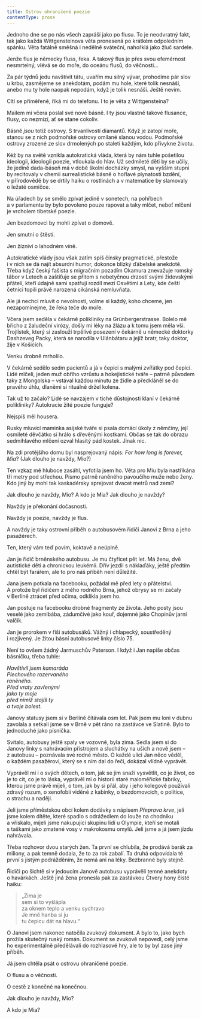 ```yaml
---
title: Ostrov ohraničené poezie
contentType: prose
---
```


<section>

Jednoho dne se po nás všech zapráší jako po flusu. To je neodvratný fakt, tak jako každá Wittgensteinova věta pronesená po krátkém odpoledním spánku. Věta fatálně směšná i nedělně sváteční, nahořklá jako žluč sardele.

Jenže flus je německy fluss, řeka. A takový flus je přes svou efemérnost nesmrtelný, vlévá se do moře, do oceánu flusů, do věčnosti…

</section>

<section>

Za pár týdnů jedu navštívit tátu, uvařím mu silný vývar, prohodíme pár slov u krbu, zasmějeme se anekdotám, podám mu hole, které tolik nesnáší, anebo mu ty hole naopak nepodám, když je tolik nesnáší. Ještě nevím.

Cítí se přiměřeně, říká mi do telefonu. I to je věta z Wittgensteina?

Mailem mi včera poslal své nové básně. I ty jsou vlastně takové flusance, flusy, co nezmizí, ať se stane cokoliv.

Básně _jsou_ totiž ostrovy. S trvanlivostí diamantů. Když je zatopí moře, stanou se z nich podmořské ostrovy omílané slanou vodou. Podmořské ostrovy zrozené ze slov drmolených po staletí každým, kdo přivykne životu.

Kéž by na světě vznikla autokratická vláda, která by nám tuhle pošetilou ideologii, ideologii poezie, vtloukala do hlav. Už sedmileté děti by se učily, že jedině dada-báseň má v době školní docházky smysl, na vyšším stupni by recitovaly v chemii surrealistické básně o hořlavé plynatosti bzdění, v přírodovědě by se drtily haiku o rostlinách a v matematice by slamovaly o ležaté osmičce.

Na úřadech by se smělo zpívat jedině v sonetech, na pohřbech a v parlamentu by bylo povoleno pouze rapovat a taky mlčet, neboť mlčení je vrcholem tibetské poezie.

Jen bezdomovci by mohli zpívat o domově.

Jen smutní o štěstí.

Jen žízniví o lahodném víně.

</section>

<section>

Autokratické vlády jsou však zatím spíš čínsky pragmatické, přestože i v nich se dá najít absurdní humor, dokonce blízký ďábelské anekdotě. Třeba když český fašista s migračním pozadím Okamura znevažuje romský tábor v Letech a zaštiťuje se přitom s nebetyčnou drzostí svými židovskými přáteli, kteří údajně sami spatřují rozdíl mezi Osvětimí a Lety, kde čeští četníci topili právě narozená cikánská nemluvňata.

Ale já nechci mluvit o nevolnosti, volme si každý, koho chceme, jen nezapomínejme, že řeka teče do moře.

</section>

<section>

Včera jsem seděla v čekárně polikliniky na Grünbergerstrasse. Bolelo mě břicho z žaludeční virózy, došly mi léky na žlázu a k tomu jsem měla vši. Trojlístek, který si zaslouží trpělivé posezení v čekárně u německé doktorky Dashzeveg Packy, která se narodila v Ulánbátaru a jejíž bratr, taky doktor, žije v Košicích.

Venku drobně mrholilo.

V čekárně sedělo sedm pacientů a já v čepici s malými zvířátky pod čepicí. Lidé mlčeli, jeden muž obřího vzrůstu a hokejistické tváře – patrně původem taky z Mongolska – vstával každou minutu ze židle a předkláněl se do pravého úhlu, dlaněmi si rituálně držel kolena.

Tak už to začalo? Lidé se navzájem v tiché důstojnosti klaní v čekárně polikliniky? Autokracie žité poezie funguje?

Nejspíš měl housera.

Rusky mluvící maminka asijské tváře si psala domácí úkoly z němčiny, její osmileté děvčátko si hrálo s dřevěnými kostkami. Občas se tak do obrazu sedmihlavého mlčení ozval hlasitý pád kostek. Jinak nic.

</section>

<section>

Na zdi protějšího domu byl nasprejovaný nápis: _For how long is forever, Mia_? (Jak dlouho je navždy, Mio?)

Ten vzkaz mě hluboce zasáhl, vyfotila jsem ho. Věta pro Miu byla nastříkána tři metry pod střechou. Písmo patrně raněného pavoučího muže nebo ženy. Kdo jiný by mohl tak kaskadérsky sprejovat dvacet metrů nad zemí?

Jak dlouho je navždy, Mio? A kdo je Mia? Jak dlouho je navždy?

Navždy je překonání dočasnosti.

Navždy je poezie, navždy je flus.

</section>

<section>

A navždy je taky ostrovní příběh o autobusovém řidiči Janovi z Brna a jeho pasažérech.

Ten, který vám teď povím, koktavě a neúplně.

Jan je řidič brněnského autobusu. Je mu čtyřicet pět let. Má ženu, dvě autistické děti a chronickou leukémii. Dřív jezdil s náklaďáky, ještě předtím chtěl být farářem, ale to pro náš příběh není důležité.

Jana jsem potkala na facebooku, požádal mě před lety o přátelství. A protože byl řidičem z mého rodného Brna, jehož obrysy se mi začaly v Berlíně ztrácet před očima, odklikla jsem ho.

Jan postuje na facebooku drobné fragmenty ze života. Jeho posty jsou veselé jako zemlbába, zádumčivé jako kouř, dojemné jako Chopinův jarní valčík.

Jan je prorokem v říši autobusáků. Vážný i chlapecký, soustředěný i rozjívený. Je žitou básní autobusové linky číslo 75.

Není to ovšem žádný Jarmuschův Paterson. I když i Jan napíše občas básničku, třeba tuhle:

</section>

<section>

_Navštívil jsem kamaráda  
Plechového rozervaného  
raněného.  
Před vraty zavřenými  
jako ty moje  
před nimiž stojíš ty  
a tvoje bolest._

</section>

<section>

Janovy statusy jsem si v Berlíně čítávala osm let. Pak jsem mu loni v dubnu zavolala a setkali jsme se v Brně v pět ráno na zastávce ve Slatině. Bylo to jednoduché jako písnička.

Svítalo, autobusy ještě spaly ve vozovně, byla zima. Sedla jsem si do Janovy linky s nahrávacím přístrojem a sluchátky na uších a nově jsem – z autobusu – poznávala své rodné město. O každé ulici Jan něco věděl, o každém pasažérovi, který se s ním dal do řeči, dokázal vlídně vyprávět.

Vyprávěl mi i o svých dětech, o tom, jak se jim snaží vysvětlit, co je život, co je to cit, co je to láska, vyprávěl mi o historii staré maloměřické fabriky, kterou jsme právě míjeli, o tom, jak by si přál, aby i jeho kolegové používali zdravý rozum, o xenofobii viděné z kabinky, o bezdomovcích, o politice, o strachu a naději.

Jeli jsme příměstskou obcí kolem dodávky s nápisem _Přeprava krve_, jeli jsme kolem dítěte, které spadlo s odrážedlem do louže na chodníku a vřískalo, míjeli jsme nakupující skupinu lidí u Olympie, kteří se motali s taškami jako zmatené vosy v makrokosmu omylů. Jeli jsme a já jsem jízdu nahrávala.

Třeba rozhovor dvou starých žen. Ta první se chlubila, že prodává barák za miliony, a pak temně dodala, že to za rok zabalí. Ta druhá odpovídala té první s jistým podrážděním, že nemá ani na léky. Bezbranné byly stejně.

Řidiči po šichtě si v jedoucím Janově autobusu vyprávěli temné anekdoty o havárkách. Ještě jiná žena pronesla pak za zastávkou Čtvery hony čisté haiku:

</section>

<section>

> „Zima je  
> sem si to vyšlápla  
> za oknem teplo a venku sychravo  
> Je mně hanba si ju  
> tu čepicu dát na hlavu.“

</section>

<section>

O Janovi jsem nakonec natočila zvukový dokument. A bylo to, jako bych prožila skutečný ruský román. Dokument se zvukově nepo­vedl, celý jsme ho experimentálně předělávali do rozhlasové hry, ale to by byl zase jiný příběh.

Já jsem chtěla psát o ostrovu ohraničené poezie.

O flusu a o věčnosti.

O cestě z konečné na konečnou.

Jak dlouho je navždy, Mio?

A kdo je Mia?

</section>
